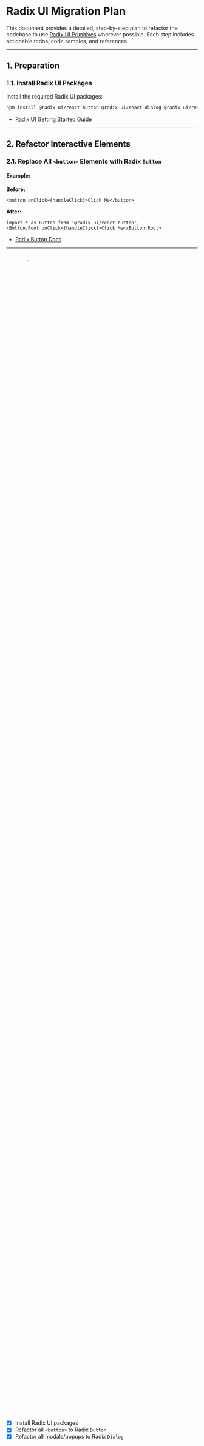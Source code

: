# Radix UI Migration Plan

This document provides a detailed, step-by-step plan to refactor the codebase to use [Radix UI Primitives](https://www.radix-ui.com/primitives/docs/overview/getting-started) wherever possible. Each step includes actionable todos, code samples, and references.

---

## 1. **Preparation**

### 1.1. **Install Radix UI Packages**

Install the required Radix UI packages:

```sh
npm install @radix-ui/react-button @radix-ui/react-dialog @radix-ui/react-dropdown-menu @radix-ui/react-tooltip @radix-ui/react-collapsible @radix-ui/react-radio-group @radix-ui/react-switch @radix-ui/react-popover
```

- [Radix UI Getting Started Guide](https://www.radix-ui.com/primitives/docs/overview/getting-started)

---

## 2. **Refactor Interactive Elements**

### 2.1. **Replace All `<button>` Elements with Radix `Button`**

#### Example:
**Before:**
```tsx
<button onClick={handleClick}>Click Me</button>
```
**After:**
```tsx
import * as Button from '@radix-ui/react-button';
<Button.Root onClick={handleClick}>Click Me</Button.Root>
```
- [Radix Button Docs](https://www.radix-ui.com/primitives/docs/components/button)

---

## 3. **Refactor Popups, Modals, and Selectors**

### 3.1. **Use Radix `Dialog` for Modals (e.g., Edit, Confirm Delete, Color/Icon Selector)**

#### Example:
**Before:**
```tsx
{showDialog && (
  <div className="modal">...</div>
)}
```
**After:**
```tsx
import * as Dialog from '@radix-ui/react-dialog';
<Dialog.Root open={open} onOpenChange={setOpen}>
  <Dialog.Trigger asChild>
    <Button.Root>Edit</Button.Root>
  </Dialog.Trigger>
  <Dialog.Portal>
    <Dialog.Overlay />
    <Dialog.Content>...</Dialog.Content>
  </Dialog.Portal>
</Dialog.Root>
```
- [Radix Dialog Docs](https://www.radix-ui.com/primitives/docs/components/dialog)

---

## 4. **Refactor Dropdowns and Menus**

### 4.1. **Use Radix `DropdownMenu` or `Select` for Dropdowns**

#### Example:
**Before:**
```tsx
<select value={sortOrder} onChange={handleSortChange}>
  <option value="manual">Manual</option>
  <option value="name">Name</option>
</select>
```
**After:**
```tsx
import * as Select from '@radix-ui/react-select';
<Select.Root value={sortOrder} onValueChange={handleSortChange}>
  <Select.Trigger />
  <Select.Content>
    <Select.Item value="manual">Manual</Select.Item>
    <Select.Item value="name">Name</Select.Item>
  </Select.Content>
</Select.Root>
```
- [Radix Select Docs](https://www.radix-ui.com/primitives/docs/components/select)
- [Radix DropdownMenu Docs](https://www.radix-ui.com/primitives/docs/components/dropdown-menu)

---

## 5. **Refactor Expand/Collapse and Accordions**

### 5.1. **Use Radix `Accordion` or `Collapsible` for Group/Tab Expand/Collapse**

#### Example:
**Before:**
```tsx
{expanded && <div>Expanded Content</div>}
```
**After:**
```tsx
import * as Collapsible from '@radix-ui/react-collapsible';
<Collapsible.Root open={expanded} onOpenChange={setExpanded}>
  <Collapsible.Trigger>Expand</Collapsible.Trigger>
  <Collapsible.Content>Expanded Content</Collapsible.Content>
</Collapsible.Root>
```
- [Radix Accordion Docs](https://www.radix-ui.com/primitives/docs/components/accordion)
- [Radix Collapsible Docs](https://www.radix-ui.com/primitives/docs/components/collapsible)

---

## 6. **Refactor Tooltips**

### 6.1. **Use Radix `Tooltip` for Icon and Action Tooltips**

#### Example:
**Before:**
```tsx
<span title="Tooltip text">🔒</span>
```
**After:**
```tsx
import * as Tooltip from '@radix-ui/react-tooltip';
<Tooltip.Provider>
  <Tooltip.Root>
    <Tooltip.Trigger asChild>
      <span>🔒</span>
    </Tooltip.Trigger>
    <Tooltip.Content>Tooltip text</Tooltip.Content>
  </Tooltip.Root>
</Tooltip.Provider>
```
- [Radix Tooltip Docs](https://www.radix-ui.com/primitives/docs/components/tooltip)

---

## 7. **Refactor Toggles and Switches**

### 7.1. **Use Radix `Switch` or `Checkbox` for Settings Toggles**

#### Example:
**Before:**
```tsx
<input type="checkbox" checked={enabled} onChange={toggle} />
```
**After:**
```tsx
import * as Switch from '@radix-ui/react-switch';
<Switch.Root checked={enabled} onCheckedChange={toggle} />
```
- [Radix Switch Docs](https://www.radix-ui.com/primitives/docs/components/switch)
- [Radix Checkbox Docs](https://www.radix-ui.com/primitives/docs/components/checkbox)

---

## 8. **Refactor Radio Groups (e.g., Color/Icon Selection)**

### 8.1. **Use Radix `RadioGroup` for Mutually Exclusive Options**

#### Example:
**Before:**
```tsx
<input type="radio" name="color" value="blue" />
<input type="radio" name="color" value="red" />
```
**After:**
```tsx
import * as RadioGroup from '@radix-ui/react-radio-group';
<RadioGroup.Root value={selectedColor} onValueChange={setSelectedColor}>
  <RadioGroup.Item value="blue">Blue</RadioGroup.Item>
  <RadioGroup.Item value="red">Red</RadioGroup.Item>
</RadioGroup.Root>
```
- [Radix RadioGroup Docs](https://www.radix-ui.com/primitives/docs/components/radio-group)

---

## 9. **Refactor Popovers (e.g., Inline Selectors)**

### 9.1. **Use Radix `Popover` for Inline Selectors**

#### Example:
**Before:**
```tsx
{showPopover && <div className="popover">...</div>}
```
**After:**
```tsx
import * as Popover from '@radix-ui/react-popover';
<Popover.Root>
  <Popover.Trigger asChild>
    <Button.Root>Open</Button.Root>
  </Popover.Trigger>
  <Popover.Content>...</Popover.Content>
</Popover.Root>
```
- [Radix Popover Docs](https://www.radix-ui.com/primitives/docs/components/popover)

---

## 10. **Testing and Accessibility**

- After each refactor, test the UI for accessibility and keyboard navigation.
- Use [Radix UI accessibility guide](https://www.radix-ui.com/primitives/docs/guides/accessibility).

---

## 11. **Migration Checklist**

- [x] Install Radix UI packages
- [x] Refactor all `<button>` to Radix `Button`
- [x] Refactor all modals/popups to Radix `Dialog`
